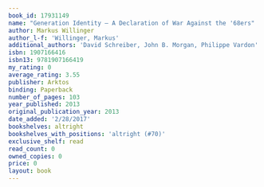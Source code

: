 ```yaml
---
book_id: 17931149
name: "Generation Identity ‒ A Declaration of War Against the '68ers"
author: Markus Willinger
author_l-f: 'Willinger, Markus'
additional_authors: 'David Schreiber, John B. Morgan, Philippe Vardon'
isbn: 1907166416
isbn13: 9781907166419
my_rating: 0
average_rating: 3.55
publisher: Arktos
binding: Paperback
number_of_pages: 103
year_published: 2013
original_publication_year: 2013
date_added: '2/28/2017'
bookshelves: altright
bookshelves_with_positions: 'altright (#70)'
exclusive_shelf: read
read_count: 0
owned_copies: 0
price: 0
layout: book
---
```

